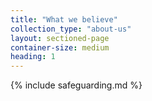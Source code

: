 ```yaml
---
title: "What we believe"
collection_type: "about-us"
layout: sectioned-page
container-size: medium
heading: 1
---
```


{% include safeguarding.md %}
